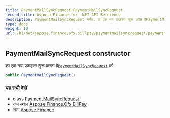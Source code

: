 ```yaml
---
title: PaymentMailSyncRequest.PaymentMailSyncRequest
second_title: Aspose.Finance for .NET API Reference
description: PaymentMailSyncRequest नर्मत. क एक नय उदहरण शुरू करत हैPaymentMailSyncRequest वर्ग.
type: docs
weight: 10
url: /hi/net/aspose.finance.ofx.billpay/paymentmailsyncrequest/paymentmailsyncrequest/
---
```

## PaymentMailSyncRequest constructor

का एक नया उदाहरण शुरू करता है[`PaymentMailSyncRequest`](../) वर्ग.

```csharp
public PaymentMailSyncRequest()
```

### यह सभी देखें

* class [PaymentMailSyncRequest](../)
* नाम स्थान [Aspose.Finance.Ofx.BillPay](../../paymentmailsyncrequest/)
* सभा [Aspose.Finance](../../../)


